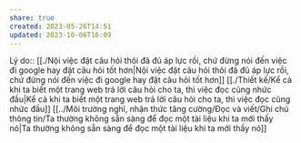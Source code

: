```yaml
---
share: true
created: 2023-05-26T14:51
updated: 2023-10-06T16:09
---
```

Lý do:: [[./Nội việc đặt câu hỏi thôi đã đủ áp lực rồi, chứ đừng nói đến việc đi google hay đặt câu hỏi tốt hơn|Nội việc đặt câu hỏi thôi đã đủ áp lực rồi, chứ đừng nói đến việc đi google hay đặt câu hỏi tốt hơn]]
[[./Thiết kế/Kể cả khi ta biết một trang web trả lời câu hỏi cho ta, thì việc đọc cũng nhức đầu|Kể cả khi ta biết một trang web trả lời câu hỏi cho ta, thì việc đọc cũng nhức đầu]]
[[../Môi trường nghĩ, nhận thức tăng cường/Đọc và viết/Ghi chú thông tin/Ta thường không sẵn sàng để đọc một tài liệu khi ta mới thấy nó|Ta thường không sẵn sàng để đọc một tài liệu khi ta mới thấy nó]]
